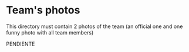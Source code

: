 Team's photos
====

This directory must contain 2 photos of the team (an official one and one funny photo with all team members)

PENDIENTE
